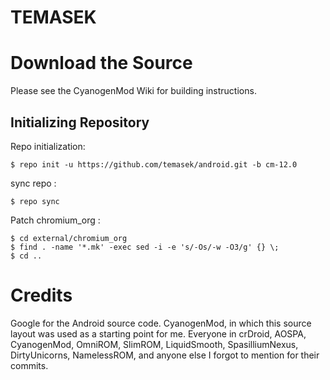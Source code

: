 TEMASEK
=======

Download the Source
===================

Please see the CyanogenMod Wiki for building instructions.

Initializing Repository
-----------------------

Repo initialization:

    $ repo init -u https://github.com/temasek/android.git -b cm-12.0


sync repo :

    $ repo sync

Patch chromium_org :

    $ cd external/chromium_org
    $ find . -name '*.mk' -exec sed -i -e 's/-Os/-w -O3/g' {} \;
    $ cd ..

Credits
=======

Google for the Android source code. CyanogenMod, in which this source layout was used as a starting point for me. Everyone in crDroid, AOSPA, CyanogenMod, OmniROM, SlimROM, LiquidSmooth, SpasilliumNexus, DirtyUnicorns, NamelessROM, and anyone else I forgot to mention for their commits.
